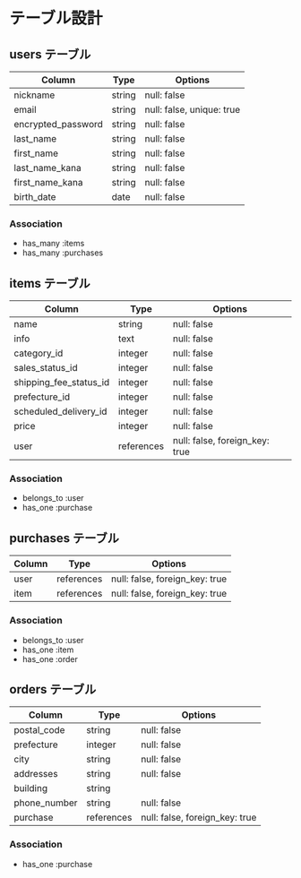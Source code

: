 # テーブル設計

## users テーブル

| Column             | Type   | Options                   |
| ------------------ | ------ | ------------------------- |
| nickname          | string | null: false               |
| email             | string | null: false, unique: true |
| encrypted_password | string | null: false               |
| last_name         | string | null: false               |
| first_name        | string | null: false               |
| last_name_kana    | string | null: false               |
| first_name_kana   | string | null: false               |
| birth_date        | date   | null: false               |

### Association
- has_many :items  
- has_many :purchases  

## items テーブル

| Column                | Type      | Options                        |
|-----------------------|-----------|--------------------------------|
| name                  | string    | null: false                    |
| info                  | text      | null: false                    |
| category_id           | integer   | null: false                    |
| sales_status_id       | integer   | null: false                    |
| shipping_fee_status_id| integer   | null: false                    |
| prefecture_id         | integer   | null: false                    |
| scheduled_delivery_id | integer   | null: false                    |
| price                 | integer   | null: false                    |
| user                  | references| null: false, foreign_key: true |

### Association
- belongs_to :user  
- has_one :purchase  

## purchases テーブル

| Column  | Type       | Options                        |
| ------- | ---------- | ------------------------------ |
| user    | references | null: false, foreign_key: true |
| item    | references | null: false, foreign_key: true |

### Association
- belongs_to :user  
- has_one :item  
- has_one :order  

## orders テーブル

| Column        | Type       | Options                        |
| ------------ | ---------- | ------------------------------ |
| postal_code  | string     | null: false                    |
| prefecture   | integer    | null: false                    |
| city         | string     | null: false                    |
| addresses    | string     | null: false                    |
| building     | string     |                                |
| phone_number | string     | null: false                    |
| purchase     | references | null: false, foreign_key: true |

### Association
- has_one :purchase  